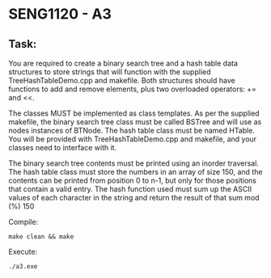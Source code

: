 # SENG1120 - A3

## Task:
You are required to create a binary search tree and a hash table data structures to store strings that will function with the supplied TreeHashTableDemo.cpp and makefile. Both structures should have functions to add and remove elements, plus two overloaded operators: += and <<.

The classes MUST be implemented as class templates. As per the supplied makefile, the binary search tree
class must be called BSTree and will use as nodes instances of BTNode. The hash table class must be named HTable.
You will be provided with TreeHashTableDemo.cpp and makefile, and your classes need to interface with it.

The binary search tree contents must be printed using an inorder traversal.
The hash table class must store the numbers in an array of size 150, and the contents can be printed
from position 0 to n-1, but only for those positions that contain a valid entry.
The hash function used must sum up the ASCII values of each character in the string and
return the result of that sum mod (%) 150

Compile:
    
    make clean && make
    
Execute:

    ./a3.exe